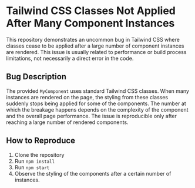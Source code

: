 # Tailwind CSS Classes Not Applied After Many Component Instances

This repository demonstrates an uncommon bug in Tailwind CSS where classes cease to be applied after a large number of component instances are rendered. This issue is usually related to performance or build process limitations, not necessarily a direct error in the code.

## Bug Description
The provided `MyComponent` uses standard Tailwind CSS classes. When many instances are rendered on the page, the styling from these classes suddenly stops being applied for some of the components.  The number at which the breakage happens depends on the complexity of the component and the overall page performance. The issue is reproducible only after reaching a large number of rendered components.

## How to Reproduce
1. Clone the repository
2. Run `npm install`
3. Run `npm start`
4.  Observe the styling of the components after a certain number of instances.